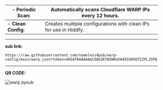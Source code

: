 
| - **Periodic Scan**: | Automatically scans Cloudflare WARP IPs every 12 hours. |
| --- | --- |
| - **Clean Config**: | Creates multiple configurations with clean IPs for use in Hiddfy.|

<hr>

**sub link:**
```
https://raw.githubusercontent.com/nameless4pub/warp-config/main/warp.json?token=GHSAT0AAAAAACOQGZK7W3NKUVA4OIUHVDTIZPLJSPQ
```
<hr>

**QR CODE:**

![warp pysub](https://github.com/nameless4pub/warp-config/assets/125909629/5f2498ef-7186-4c42-8f1e-afc8e198fc3c)
